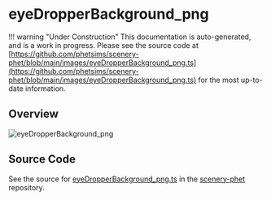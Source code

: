 # eyeDropperBackground_png

!!! warning "Under Construction"
    This documentation is auto-generated, and is a work in progress. Please see the source code at
    [https://github.com/phetsims/scenery-phet/blob/main/images/eyeDropperBackground_png.ts](https://github.com/phetsims/scenery-phet/blob/main/images/eyeDropperBackground_png.ts) for the most up-to-date information.

## Overview



<img id="doc-image" alt="eyeDropperBackground_png">
<script type="module">
import { eyeDropperBackground_png } from '/lib/scenerystack.esm.min.js';

if ( eyeDropperBackground_png instanceof HTMLImageElement ) {
  document.querySelector( '#doc-image' ).src = eyeDropperBackground_png.src;
}
else if ( Array.isArray( eyeDropperBackground_png ) ) {
  document.querySelector( '#doc-image' ).src = eyeDropperBackground_png[ 0 ].url;
}
</script>




## Source Code

See the source for [eyeDropperBackground_png.ts](https://github.com/phetsims/scenery-phet/blob/main/images/eyeDropperBackground_png.ts) in the [scenery-phet](https://github.com/phetsims/scenery-phet) repository.
